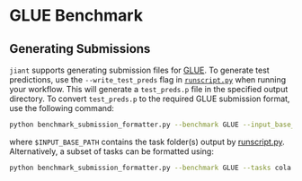 # GLUE Benchmark

## Generating Submissions

`jiant` supports generating submission files for [GLUE](https://gluebenchmark.com/). To generate test predictions, use the `--write_test_preds` flag in [`runscript.py`](https://github.com/jiant-dev/jiant/blob/master/jiant/proj/main/runscript.py) when running your workflow. This will generate a `test_preds.p` file in the specified output directory. To convert `test_preds.p` to the required GLUE submission format, use the following command:

```bash
python benchmark_submission_formatter.py --benchmark GLUE --input_base_path $INPUT_BASE_PATH --output_path $OUTPUT_BASE PATH
```

where `$INPUT_BASE_PATH` contains the task folder(s) output by [runscript.py](https://github.com/jiant-dev/jiant/blob/master/jiant/proj/main/runscript.py). Alternatively, a subset of tasks can be formatted using:

```bash
python benchmark_submission_formatter.py --benchmark GLUE --tasks cola mrpc --input_base_path $INPUT_BASE_PATH --output_path $OUTPUT_BASE PATH
```
